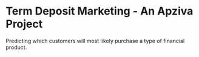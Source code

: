 # Term Deposit Marketing - An Apziva Project
Predicting which customers will most likely purchase a type of financial product.
